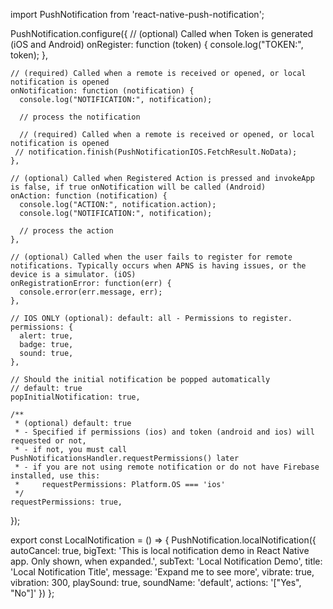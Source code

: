 import PushNotification from 'react-native-push-notification';

PushNotification.configure({
    // (optional) Called when Token is generated (iOS and Android)
    onRegister: function (token) {
      console.log("TOKEN:", token);
    },
  
    // (required) Called when a remote is received or opened, or local notification is opened
    onNotification: function (notification) {
      console.log("NOTIFICATION:", notification);
  
      // process the notification
  
      // (required) Called when a remote is received or opened, or local notification is opened
     // notification.finish(PushNotificationIOS.FetchResult.NoData);
    },
  
    // (optional) Called when Registered Action is pressed and invokeApp is false, if true onNotification will be called (Android)
    onAction: function (notification) {
      console.log("ACTION:", notification.action);
      console.log("NOTIFICATION:", notification);
  
      // process the action
    },
  
    // (optional) Called when the user fails to register for remote notifications. Typically occurs when APNS is having issues, or the device is a simulator. (iOS)
    onRegistrationError: function(err) {
      console.error(err.message, err);
    },
  
    // IOS ONLY (optional): default: all - Permissions to register.
    permissions: {
      alert: true,
      badge: true,
      sound: true,
    },
  
    // Should the initial notification be popped automatically
    // default: true
    popInitialNotification: true,
  
    /**
     * (optional) default: true
     * - Specified if permissions (ios) and token (android and ios) will requested or not,
     * - if not, you must call PushNotificationsHandler.requestPermissions() later
     * - if you are not using remote notification or do not have Firebase installed, use this:
     *     requestPermissions: Platform.OS === 'ios'
     */
    requestPermissions: true,
  });

export const LocalNotification = () => {
    PushNotification.localNotification({
      autoCancel: true,
      bigText:
        'This is local notification demo in React Native app. Only shown, when expanded.',
      subText: 'Local Notification Demo',
      title: 'Local Notification Title',
      message: 'Expand me to see more',
      vibrate: true,
      vibration: 300,
      playSound: true,
      soundName: 'default',
      actions: '["Yes", "No"]'
    })
};